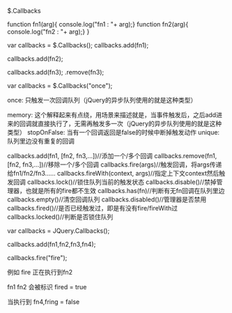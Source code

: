$.Callbacks


function fn1(arg){
    console.log("fn1 : "+ arg);}
 function fn2(arg){
    console.log("fn2 : "+ arg);}
}


var callbacks = $.Callbacks();
callbacks.add(fn1);

callbacks.add(fn2);

callbacks.add(fn3);
.remove(fn3);

var callbacks = $.Callbacks("once");

once: 只触发一次回调队列（jQuery的异步队列使用的就是这种类型）

memory: 这个解释起来有点绕，用场景来描述就是，当事件触发后，之后add进来的回调就直接执行了，无需再触发多一次（jQuery的异步队列使用的就是这种类型）
stopOnFalse: 当有一个回调返回是false的时候中断掉触发动作
unique: 队列里边没有重复的回调


callbacks.add(fn1, [fn2, fn3,...])//添加一个/多个回调
callbacks.remove(fn1, [fn2, fn3,...])//移除一个/多个回调
callbacks.fire(args)//触发回调，将args传递给fn1/fn2/fn3……
callbacks.fireWith(context, args)//指定上下文context然后触发回调
callbacks.lock()//锁住队列当前的触发状态
callbacks.disable()//禁掉管理器，也就是所有的fire都不生效
callbacks.has(fn)//判断有无fn回调在队列里边
callbacks.empty()//清空回调队列
callbacks.disabled()//管理器是否禁用
callbacks.fired()//是否已经触发过，即是有没有fire/fireWith过
callbacks.locked()//判断是否锁住队列


var callbacks = JQuery.Callbacks();

callbacks.add(fn1,fn2,fn3,fn4);


callbacks.fire("fire");

例如 fire 正在执行到fn2

fn1 fn2 会被标识  fired = true


当执行到 fn4,fring = false





